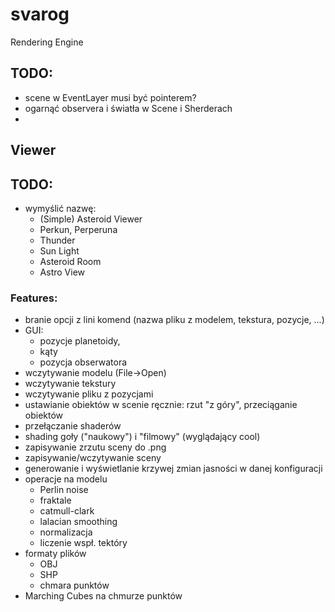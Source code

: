 # svarog
Rendering Engine

## TODO:

* scene w EventLayer musi być pointerem?
* ogarnąć observera i światła w Scene i Sherderach
*


## Viewer

## TODO:

* wymyślić nazwę:
	* (Simple) Asteroid Viewer
	* Perkun, Perperuna
	* Thunder
	* Sun Light
	* Asteroid Room
	* Astro View

### Features:

* branie opcji z lini komend (nazwa pliku z modelem, tekstura, pozycje, ...)
* GUI:
	* pozycje planetoidy,
	* kąty
	* pozycja obserwatora
* wczytywanie modelu (File->Open)
* wczytywanie tekstury
* wczytywanie pliku z pozycjami
* ustawianie obiektów w scenie ręcznie: rzut "z góry", przeciąganie obiektów
* przełączanie shaderów
* shading goły ("naukowy") i "filmowy" (wyglądający cool)
* zapisywanie zrzutu sceny do .png
* zapisywanie/wczytywanie sceny
* generowanie i wyświetlanie krzywej zmian jasności w danej konfiguracji
* operacje na modelu
	* Perlin noise
	* fraktale
	* catmull-clark
	* lalacian smoothing
	* normalizacja
	* liczenie wspł. tektóry
* formaty plików
	* OBJ
	* SHP
	* chmara punktów
* Marching Cubes na chmurze punktów


